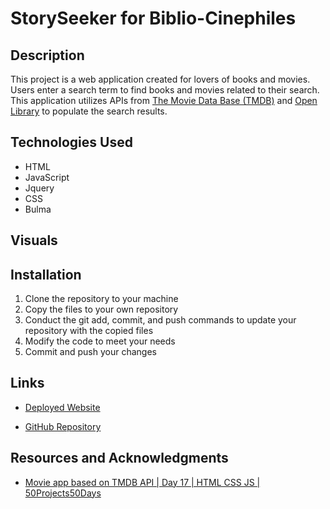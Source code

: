 # StorySeeker for Biblio-Cinephiles

## Description
This project is a web application created for lovers of books and movies. Users enter a search term to find books and movies related to their search. This application utilizes APIs from [The Movie Data Base (TMDB)](https://developer.themoviedb.org/docs) and [Open Library](https://openlibrary.org/developers/api) to populate the search results.


## Technologies Used
- HTML
- JavaScript
- Jquery
- CSS
- Bulma


## Visuals



## Installation
1. Clone the repository to your machine
2. Copy the files to your own repository
3. Conduct the git add, commit, and push commands to update your repository with the copied files
4. Modify the code to meet your needs
5. Commit and push your changes


## Links
- [Deployed Website](https://hwoolford.github.io/storyseeker-for-biblio-cinephiles/)

- [GitHub Repository](https://github.com/hwoolford/storyseeker-for-biblio-cinephiles)


## Resources and Acknowledgments
- [Movie app based on TMDB API | Day 17 | HTML CSS JS | 50Projects50Days](https://www.youtube.com/watch?v=9Bvt6BFf6_U)